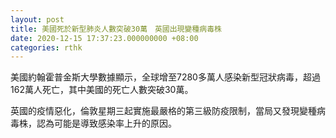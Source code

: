 ```yaml
---
layout: post
title: 美國死於新型肺炎人數突破30萬　英國出現變種病毒株
date: 2020-12-15 17:37:23.000000000 +08:00
categories: rthk
---
```


美國約翰霍普金斯大學數據顯示，全球增至7280多萬人感染新型冠狀病毒，超過162萬人死亡，其中美國的死亡人數突破30萬。

英國的疫情惡化，倫敦星期三起實施最嚴格的第三級防疫限制，當局又發現變種病毒株，認為可能是導致感染率上升的原因。
